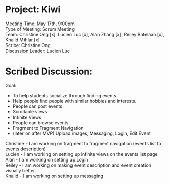 # Project: Kiwi
Meeting Time: May 17th, 9:00pm <br />
Type of Meeting: Scrum Meeting <br />
Team: Christine Ong [x], Lucien Luc [x], Alan Zhang [x], Reiley Batelaan [x], Khalid Mihlar [x] <br />
Scribe: Christine Ong <br />
Discussion Leader: Lucien Luc
# Scribed Discussion: 
Goal: <br />
- To help students socialize through finding events. <br />
- Help people find people with similar hobbies and interests. <br />
- People can post events <br />
- Scrollable views
- Infinite Views
- People can browse events. <br />
- Fragment to Fragment Navigation
- (later on after MVP) Upload images, Messaging, Login, Edit Event <br />

Christine - I am working on fragment to fragment navigation (events list to events description) <br />
Lucien - I am working on setting up infinite views on the events list page <br />
Alan - I am working on setting up Login <br />
Reiley - I am working on making event description and event creation visually better. <br />
Khalid - I am working on setting up messaging <br />
